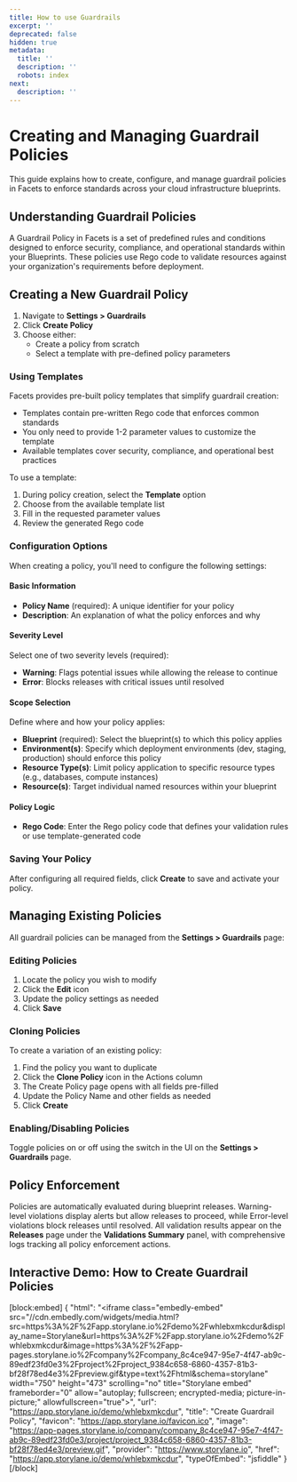 ```yaml
---
title: How to use Guardrails
excerpt: ''
deprecated: false
hidden: true
metadata:
  title: ''
  description: ''
  robots: index
next:
  description: ''
---
```

# Creating and Managing Guardrail Policies

This guide explains how to create, configure, and manage guardrail policies in Facets to enforce standards across your cloud infrastructure blueprints.

## Understanding Guardrail Policies

A Guardrail Policy in Facets is a set of predefined rules and conditions designed to enforce security, compliance, and operational standards within your Blueprints. These policies use Rego code to validate resources against your organization's requirements before deployment.

## Creating a New Guardrail Policy

1. Navigate to **Settings > Guardrails**
2. Click **Create Policy**
3. Choose either:
   - Create a policy from scratch
   - Select a template with pre-defined policy parameters

### Using Templates

Facets provides pre-built policy templates that simplify guardrail creation:

- Templates contain pre-written Rego code that enforces common standards
- You only need to provide 1-2 parameter values to customize the template
- Available templates cover security, compliance, and operational best practices

To use a template:

1. During policy creation, select the **Template** option
2. Choose from the available template list
3. Fill in the requested parameter values
4. Review the generated Rego code

### Configuration Options

When creating a policy, you'll need to configure the following settings:

#### Basic Information

- **Policy Name** (required): A unique identifier for your policy
- **Description**: An explanation of what the policy enforces and why

#### Severity Level

Select one of two severity levels (required):

- **Warning**: Flags potential issues while allowing the release to continue
- **Error**: Blocks releases with critical issues until resolved

#### Scope Selection

Define where and how your policy applies:

- **Blueprint** (required): Select the blueprint(s) to which this policy applies
- **Environment(s)**: Specify which deployment environments (dev, staging, production) should enforce this policy
- **Resource Type(s)**: Limit policy application to specific resource types (e.g., databases, compute instances)
- **Resource(s)**: Target individual named resources within your blueprint

#### Policy Logic

- **Rego Code**: Enter the Rego policy code that defines your validation rules or use template-generated code

### Saving Your Policy

After configuring all required fields, click **Create** to save and activate your policy.

## Managing Existing Policies

All guardrail policies can be managed from the **Settings > Guardrails** page:

### Editing Policies

1. Locate the policy you wish to modify
2. Click the **Edit** icon
3. Update the policy settings as needed
4. Click **Save**

### Cloning Policies

To create a variation of an existing policy:

1. Find the policy you want to duplicate
2. Click the **Clone Policy** icon in the Actions column
3. The Create Policy page opens with all fields pre-filled
4. Update the Policy Name and other fields as needed
5. Click **Create**

### Enabling/Disabling Policies

Toggle policies on or off using the switch in the UI on the **Settings > Guardrails** page.

## Policy Enforcement

Policies are automatically evaluated during blueprint releases. Warning-level violations display alerts but allow releases to proceed, while Error-level violations block releases until resolved. All validation results appear on the **Releases** page under the **Validations Summary** panel, with comprehensive logs tracking all policy enforcement actions.

## Interactive Demo: How to Create Guardrail Policies

[block:embed]
{
  "html": "<iframe class=\"embedly-embed\" src=\"//cdn.embedly.com/widgets/media.html?src=https%3A%2F%2Fapp.storylane.io%2Fdemo%2Fwhlebxmkcdur&display_name=Storylane&url=https%3A%2F%2Fapp.storylane.io%2Fdemo%2Fwhlebxmkcdur&image=https%3A%2F%2Fapp-pages.storylane.io%2Fcompany%2Fcompany_8c4ce947-95e7-4f47-ab9c-89edf23fd0e3%2Fproject%2Fproject_9384c658-6860-4357-81b3-bf28f78ed4e3%2Fpreview.gif&type=text%2Fhtml&schema=storylane\" width=\"750\" height=\"473\" scrolling=\"no\" title=\"Storylane embed\" frameborder=\"0\" allow=\"autoplay; fullscreen; encrypted-media; picture-in-picture;\" allowfullscreen=\"true\"></iframe>",
  "url": "https://app.storylane.io/demo/whlebxmkcdur",
  "title": "Create Guardrail Policy",
  "favicon": "https://app.storylane.io/favicon.ico",
  "image": "https://app-pages.storylane.io/company/company_8c4ce947-95e7-4f47-ab9c-89edf23fd0e3/project/project_9384c658-6860-4357-81b3-bf28f78ed4e3/preview.gif",
  "provider": "https://www.storylane.io",
  "href": "https://app.storylane.io/demo/whlebxmkcdur",
  "typeOfEmbed": "jsfiddle"
}
[/block]